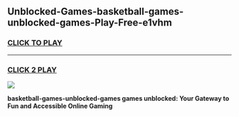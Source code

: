 
## Unblocked-Games-basketball-games-unblocked-games-Play-Free-e1vhm
<h3>
<a href="https://premium76.site?title=basketball-games-unblocked-games&ref=19M">CLICK TO PLAY</a></h3>
<hr>

<h3>
<a href="https://premium76.site?title=basketball-games-unblocked-games&ref=19M">CLICK 2 PLAY</a>
  
</h3>

<a href="https://premium76.site?title=basketball-games-unblocked-games&ref=19M"><img src="https://clearcache.store/games.png"></a>


**basketball-games-unblocked-games games unblocked: Your Gateway to Fun and Accessible Online Gaming**

